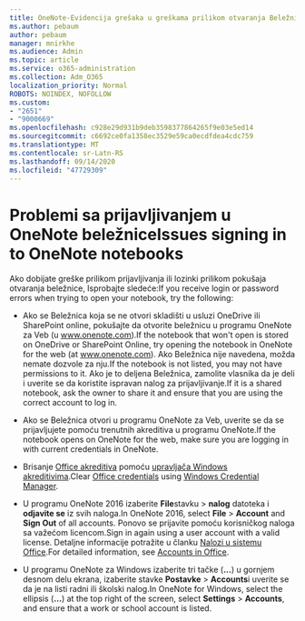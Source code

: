 ```yaml
---
title: OneNote-Evidencija grešaka u greškama prilikom otvaranja Beležnica
ms.author: pebaum
author: pebaum
manager: mnirkhe
ms.audience: Admin
ms.topic: article
ms.service: o365-administration
ms.collection: Adm_O365
localization_priority: Normal
ROBOTS: NOINDEX, NOFOLLOW
ms.custom:
- "2651"
- "9000669"
ms.openlocfilehash: c928e29d931b9deb3598377864265f9e03e5ed14
ms.sourcegitcommit: c6692ce0fa1358ec3529e59ca0ecdfdea4cdc759
ms.translationtype: MT
ms.contentlocale: sr-Latn-RS
ms.lasthandoff: 09/14/2020
ms.locfileid: "47729309"
---
```

# <a name="issues-signing-in-to-onenote-notebooks"></a><span data-ttu-id="50be5-102">Problemi sa prijavljivanjem u OneNote beležnice</span><span class="sxs-lookup"><span data-stu-id="50be5-102">Issues signing in to OneNote notebooks</span></span>

<span data-ttu-id="50be5-103">Ako dobijate greške prilikom prijavljivanja ili lozinki prilikom pokušaja otvaranja beležnice, Isprobajte sledeće:</span><span class="sxs-lookup"><span data-stu-id="50be5-103">If you receive login or password errors when trying to open your notebook, try the following:</span></span>

- <span data-ttu-id="50be5-104">Ako se Beležnica koja se ne otvori skladišti u usluzi OneDrive ili SharePoint online, pokušajte da otvorite beležnicu u programu OneNote za Veb (u www.onenote.com).</span><span class="sxs-lookup"><span data-stu-id="50be5-104">If the notebook that won't open is stored on OneDrive or SharePoint Online, try opening the notebook in OneNote for the web (at www.onenote.com).</span></span> <span data-ttu-id="50be5-105">Ako Beležnica nije navedena, možda nemate dozvole za nju.</span><span class="sxs-lookup"><span data-stu-id="50be5-105">If the notebook is not listed, you may not have permissions to it.</span></span> <span data-ttu-id="50be5-106">Ako je to deljena Beležnica, zamolite vlasnika da je deli i uverite se da koristite ispravan nalog za prijavljivanje.</span><span class="sxs-lookup"><span data-stu-id="50be5-106">If it is a shared notebook, ask the owner to share it and ensure that you are using the correct account to log in.</span></span>

- <span data-ttu-id="50be5-107">Ako se Beležnica otvori u programu OneNote za Veb, uverite se da se prijavljujete pomoću trenutnih akreditiva u programu OneNote.</span><span class="sxs-lookup"><span data-stu-id="50be5-107">If the notebook opens on OneNote for the web, make sure you are logging in with current credentials in OneNote.</span></span> 

- <span data-ttu-id="50be5-108">Brisanje [Office akreditiva](https://docs.microsoft.com/office/troubleshoot/error-messages/another-account-already-signed-in#step-3-clear-cached-credentials-on-the-computer) pomoću [upravljača Windows akreditivima](https://support.microsoft.com/help/4026814/windows-accessing-credential-manager).</span><span class="sxs-lookup"><span data-stu-id="50be5-108">Clear [Office credentials](https://docs.microsoft.com/office/troubleshoot/error-messages/another-account-already-signed-in#step-3-clear-cached-credentials-on-the-computer) using [Windows Credential Manager](https://support.microsoft.com/help/4026814/windows-accessing-credential-manager).</span></span>

- <span data-ttu-id="50be5-109">U programu OneNote 2016 izaberite **File**stavku  >  **nalog** datoteka i **odjavite se** iz svih naloga.</span><span class="sxs-lookup"><span data-stu-id="50be5-109">In OneNote 2016, select **File** > **Account** and **Sign Out** of all accounts.</span></span> <span data-ttu-id="50be5-110">Ponovo se prijavite pomoću korisničkog naloga sa važećom licencom.</span><span class="sxs-lookup"><span data-stu-id="50be5-110">Sign in again using a user account with a valid license.</span></span> <span data-ttu-id="50be5-111">Detaljne informacije potražite u članku [Nalozi u sistemu Office](https://support.office.com/article/accounts-in-office-628ea040-f265-49de-b986-be09c3ebf8a9).</span><span class="sxs-lookup"><span data-stu-id="50be5-111">For detailed information, see [Accounts in Office](https://support.office.com/article/accounts-in-office-628ea040-f265-49de-b986-be09c3ebf8a9).</span></span>

- <span data-ttu-id="50be5-112">U programu OneNote za Windows izaberite tri tačke (**...**) u gornjem desnom delu ekrana, izaberite stavke **Postavke**  >  **Accounts**i uverite se da je na listi radni ili školski nalog.</span><span class="sxs-lookup"><span data-stu-id="50be5-112">In OneNote for Windows, select the ellipsis (**…**) at the top right of the screen, select **Settings** > **Accounts**, and ensure that a work or school account is listed.</span></span>